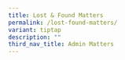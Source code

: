 ```yaml
---
title: Lost & Found Matters
permalink: /lost-found-matters/
variant: tiptap
description: ""
third_nav_title: Admin Matters
---
```

